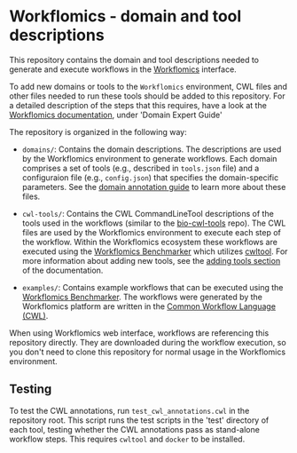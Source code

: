 
# Workflomics - domain and tool descriptions

This repository contains the domain and tool descriptions needed to generate and execute workflows in the [Workflomics](https://github.com/Workflomics/workflomics-frontend) interface.

To add new domains or tools to the `Workflomics` environment, CWL files and other files needed to run these tools should be added to this repository. For a detailed description of the steps that this requires, have a look at the [Workflomics documentation](https://workflomics.readthedocs.io/en/latest/index.html), under 'Domain Expert Guide'

The repository is organized in the following way:

- `domains/`: Contains the domain descriptions. The descriptions are used by the Workflomics environment to generate workflows. Each domain comprises a set of tools (e.g., described in `tools.json` file) and a configuraion file (e.g., `config.json`) that specifies the domain-specific parameters. See the [domain annotation guide](https://workflomics.readthedocs.io/en/domain-creation/domain-expert-guide/domain-development.html) to learn more about these files.

- `cwl-tools/`: Contains the CWL CommandLineTool descriptions of the tools used in the workflows (similar to the [bio-cwl-tools](https://github.com/common-workflow-library/bio-cwl-tools) repo). The CWL files are used by the Workflomics environment to execute each step of the workflow. Within the Workflomics ecosystem these workflows are executed using the [Workflomics Benchmarker](https://github.com/Workflomics/workflomics-benchmarker) which utilizes [cwltool](https://github.com/common-workflow-language/cwltool). For more information about adding new tools, see the [adding tools section](https://workflomics.readthedocs.io/en/domain-creation/domain-expert-guide/adding-tools.html) of the documentation.

- `examples/`: Contains example workflows that can be executed using the [Workflomics Benchmarker](https://github.com/Workflomics/workflomics-benchmarker). The workflows were generated by the Workflomics platform are written in the [Common Workflow Language (CWL)](https://www.commonwl.org/).

When using Workflomics web interface, workflows are referencing this repository directly. They are downloaded during the workflow execution, so you don't need to clone this repository for normal usage in the Workflomics environment.

## Testing

To test the CWL annotations, run `test_cwl_annotations.cwl` in the repository root. This script runs the test scripts in the 'test' directory of each tool, testing whether the CWL annotations pass as stand-alone workflow steps. This requires `cwltool` and `docker` to be installed.
